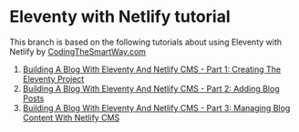 # Eleventy with Netlify tutorial
This branch is based on the following tutorials about using Eleventy with Netlify by [CodingTheSmartWay.com](https://codingthesmartway.com/)
1. [Building A Blog With Eleventy And Netlify CMS - Part 1: Creating The Eleventy Project](https://www.youtube.com/watch?v=Tq1XtMjlR28)
2. [Building A Blog With Eleventy And Netlify CMS - Part 2: Adding Blog Posts](https://www.youtube.com/watch?v=qkaxO6KhONQ)
3. [Building A Blog With Eleventy And Netlify CMS - Part 3: Managing Blog Content With Netlify CMS](https://www.youtube.com/watch?v=sRaBKY_dDGg)
